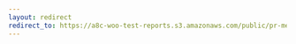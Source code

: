 ```yaml
---
layout: redirect
redirect_to: https://a8c-woo-test-reports.s3.amazonaws.com/public/pr-merge/40647/e2e/index.html
---
```

